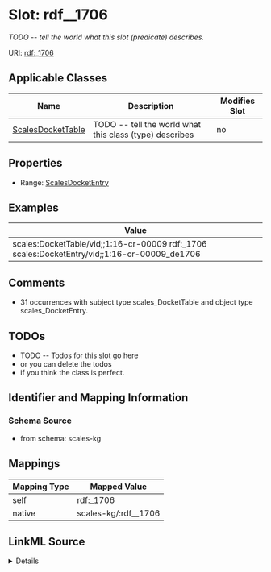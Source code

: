 

# Slot: rdf__1706


_TODO -- tell the world what this slot (predicate) describes._





URI: [rdf:_1706](http://www.w3.org/1999/02/22-rdf-syntax-ns#_1706)



<!-- no inheritance hierarchy -->





## Applicable Classes

| Name | Description | Modifies Slot |
| --- | --- | --- |
| [ScalesDocketTable](../classes/ScalesDocketTable.md) | TODO -- tell the world what this class (type) describes |  no  |







## Properties

* Range: [ScalesDocketEntry](../classes/ScalesDocketEntry.md)






## Examples

| Value |
| --- |
| scales:DocketTable/vid;;1:16-cr-00009 rdf:_1706 scales:DocketEntry/vid;;1:16-cr-00009_de1706 |

## Comments

* 31 occurrences with subject type scales_DocketTable and object type scales_DocketEntry.

## TODOs

* TODO -- Todos for this slot go here
* or you can delete the todos
* if you think the class is perfect.

## Identifier and Mapping Information







### Schema Source


* from schema: scales-kg




## Mappings

| Mapping Type | Mapped Value |
| ---  | ---  |
| self | rdf:_1706 |
| native | scales-kg/:rdf__1706 |




## LinkML Source

<details>
```yaml
name: rdf__1706
description: TODO -- tell the world what this slot (predicate) describes.
todos:
- TODO -- Todos for this slot go here
- or you can delete the todos
- if you think the class is perfect.
comments:
- 31 occurrences with subject type scales_DocketTable and object type scales_DocketEntry.
examples:
- value: scales:DocketTable/vid;;1:16-cr-00009 rdf:_1706 scales:DocketEntry/vid;;1:16-cr-00009_de1706
from_schema: scales-kg
rank: 1000
slot_uri: rdf:_1706
alias: rdf__1706
domain_of:
- scales_DocketTable
range: scales_DocketEntry

```
</details>